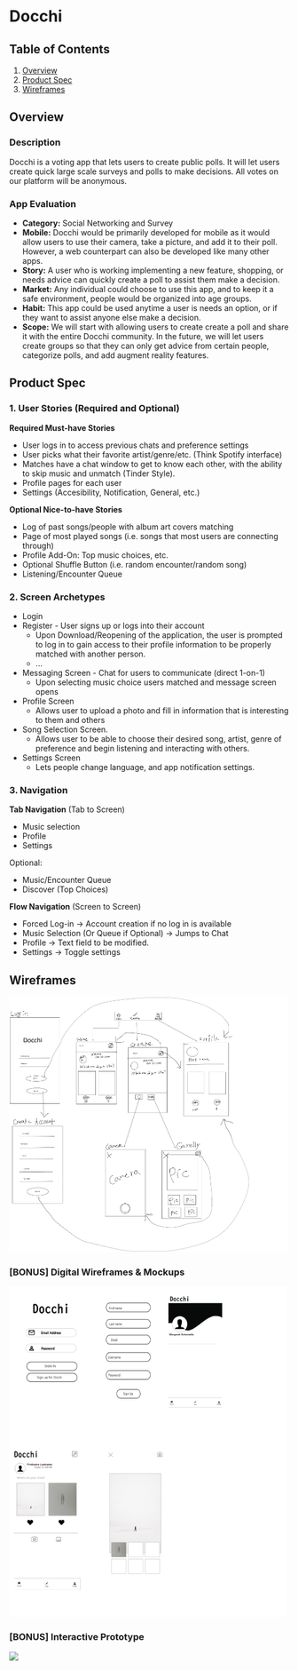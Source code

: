 # Docchi

## Table of Contents
1. [Overview](#Overview)
1. [Product Spec](#Product-Spec)
1. [Wireframes](#Wireframes)

## Overview
### Description
Docchi is a voting app that lets users to create public polls. It will let users create quick large scale surveys and polls to make decisions. All votes on our platform will be anonymous.

### App Evaluation
- **Category:** Social Networking and Survey
- **Mobile:** Docchi would be primarily developed for mobile as it would allow users to use their camera, take a picture, and add it to their poll. However, a web counterpart can also be developed like many other apps.
- **Story:** A user who is working implementing a new feature, shopping, or needs advice can quickly create a poll to assist them make a decision.
- **Market:** Any individual could choose to use this app, and to keep it a safe environment, people would be organized into age groups.
- **Habit:** This app could be used anytime a user is needs an option, or if they want to assist anyone else make a decision.
- **Scope:** We will start with allowing users to create create a poll and share it with the entire Docchi community. In the future, we will let users create groups so that they can only get advice from certain people, categorize polls, and add augment reality features.

## Product Spec
### 1. User Stories (Required and Optional)

**Required Must-have Stories**

* User logs in to access previous chats and preference settings
* User picks what their favorite artist/genre/etc. (Think Spotify interface)
* Matches have a chat window to get to know each other, with the ability to skip music and unmatch (Tinder Style).
* Profile pages for each user
* Settings (Accesibility, Notification, General, etc.)

**Optional Nice-to-have Stories**

* Log of past songs/people with album art covers matching
* Page of most played songs (i.e. songs that most users are connecting through)
* Profile Add-On: Top music choices, etc.
* Optional Shuffle Button (i.e. random encounter/random song)
* Listening/Encounter Queue

### 2. Screen Archetypes

* Login 
* Register - User signs up or logs into their account
   * Upon Download/Reopening of the application, the user is prompted to log in to gain access to their profile information to be properly matched with another person. 
   * ...
* Messaging Screen - Chat for users to communicate (direct 1-on-1)
   * Upon selecting music choice users matched and message screen opens
* Profile Screen 
   * Allows user to upload a photo and fill in information that is interesting to them and others
* Song Selection Screen.
   * Allows user to be able to choose their desired song, artist, genre of preference and begin listening and interacting with others.
* Settings Screen
   * Lets people change language, and app notification settings.

### 3. Navigation

**Tab Navigation** (Tab to Screen)

* Music selection
* Profile
* Settings

Optional:
* Music/Encounter Queue
* Discover (Top Choices)

**Flow Navigation** (Screen to Screen)
* Forced Log-in -> Account creation if no log in is available
* Music Selection (Or Queue if Optional) -> Jumps to Chat
* Profile -> Text field to be modified. 
* Settings -> Toggle settings

## Wireframes
<img src="https://github.com/DocchiAndroid/Docchi/blob/main/wireframe.PNG" width=800><br>

### [BONUS] Digital Wireframes & Mockups
<img src="https://github.com/DocchiAndroid/Docchi/blob/main/digitalwireframe.png" width=500 >

### [BONUS] Interactive Prototype
<img src="https://github.com/DocchiAndroid/Docchi/blob/main/DocchiDigitalWireframe1.gif" height=500>

